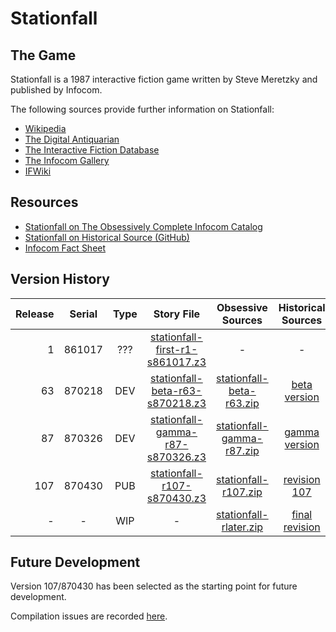 # Stationfall

## The Game

Stationfall is a 1987 interactive fiction game written by Steve Meretzky and published by Infocom.

The following sources provide further information on Stationfall:

* [Wikipedia](https://en.wikipedia.org/wiki/Stationfall)
* [The Digital Antiquarian](https://www.filfre.net/2015/09/stationfall/)
* [The Interactive Fiction Database](https://ifdb.tads.org/viewgame?id=9nlbhqnlyb169uge)
* [The Infocom Gallery](http://infocom.elsewhere.org/gallery/stationfall/stationfall.html)
* [IFWiki](http://www.ifwiki.org/index.php/Stationfall)

## Resources

* [Stationfall on The Obsessively Complete Infocom Catalog](https://eblong.com/infocom/#stationfall)
* [Stationfall on Historical Source (GitHub)](https://github.com/historicalsource/stationfall)
* [Infocom Fact Sheet](http://pdd.if-legends.org/infocom/fact-sheet.txt)

## Version History

| Release | Serial | Type | Story File                         | Obsessive Sources           | Historical Sources |
| -------:|:------:|:----:|:----------------------------------:|:---------------------------:|:------------------:|
|       1 | 861017 |  ??? |  [stationfall-first-r1-s861017.z3] |                           - |                  - |
|      63 | 870218 |  DEV |  [stationfall-beta-r63-s870218.z3] |  [stationfall-beta-r63.zip] |     [beta version] |
|      87 | 870326 |  DEV | [stationfall-gamma-r87-s870326.z3] | [stationfall-gamma-r87.zip] |    [gamma version] |
|     107 | 870430 |  PUB |      [stationfall-r107-s870430.z3] |      [stationfall-r107.zip] |     [revision 107] |
|       - |      - |  WIP |                                  - |    [stationfall-rlater.zip] |   [final revision] |

[stationfall-first-r1-s861017.z3]: https://eblong.com/infocom/gamefiles/stationfall-first-r1-s861017.z3

[stationfall-beta-r63-s870218.z3]: https://eblong.com/infocom/gamefiles/stationfall-beta-r63-s870218.z3
[stationfall-beta-r63.zip]: https://eblong.com/infocom/sources/stationfall-beta-r63.zip
[beta version]: https://github.com/historicalsource/stationfall/tree/9c713ddb5545e93314ac174d3a3e74f815dac7ca

[stationfall-gamma-r87-s870326.z3]: https://eblong.com/infocom/gamefiles/stationfall-gamma-r87-s870326.z3
[stationfall-gamma-r87.zip]: https://eblong.com/infocom/sources/stationfall-gamma-r87.zip
[gamma version]: https://github.com/historicalsource/stationfall/tree/24f232369405f1a5b67f8d4d06877bed6b7945c5

[stationfall-r107-s870430.z3]: https://eblong.com/infocom/sources/stationfall-r107.zip
[stationfall-r107.zip]: https://eblong.com/infocom/sources/stationfall-r107.zip
[revision 107]: https://github.com/historicalsource/stationfall/tree/43e39b2ba034cfa3823542955d61850f719c3ca9

[stationfall-rlater.zip]: https://eblong.com/infocom/sources/stationfall-rlater.zip
[final revision]: https://github.com/historicalsource/stationfall/tree/77e7527e6b5fe137fa8a728afac4d708fa229341

## Future Development

Version 107/870430 has been selected as the starting point for future development.

Compilation issues are recorded [here](https://github.com/the-infocom-files/stationfall/issues/2).
